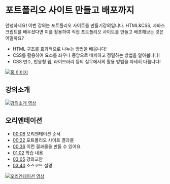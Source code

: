 # 포트폴리오 사이트 만들고 배포까지

안녕하세요! 이번 강의는 포트폴리오 사이트를 만들기강의입니다. HTML&CSS, 자바스크립트를 배우셨다면 이를 활용하여 직접 포트폴리오 사이트를 만들고 배포해보는 것은 어떨까요?

- HTML 구조를 효과적으로 나누는 방법을 배웁니다!
- CSS를 활용하여 요소를 좌우나 중앙으로 배치하고 정렬하는 방법을 알아봅니다!
- CSS 변수, 반응형 웹, 라이브러리 등의 실무에서의 활용 방법을 자세히 다룹니다!

[![홈 이미지](https://cdn.inflearn.com/public/files/courses/333687/builder/f6a6f270-e1a3-4545-8557-513eeb053faa/%E1%84%89%E1%85%B3%E1%84%8F%E1%85%B3%E1%84%85%E1%85%B5%E1%86%AB%E1%84%89%E1%85%A3%E1%86%BA%202024-04-29%20%E1%84%8B%E1%85%A9%E1%84%8C%E1%85%A5%E1%86%AB%209.55.32.png?w=960)](https://gymcoding.github.io/)

## 강의소개

[![강의소개 영상 ](https://i.imgur.com/QFDhuDT.png)](https://youtu.be/voRctDSCe00)

## 오리엔테이션

- [00:06](https://www.youtube.com/watch?v=E4Oe7a9TrbE&t=6s) 오리엔테이션 순서
- [00:22](https://www.youtube.com/watch?v=E4Oe7a9TrbE&t=22s) 포트폴리오 사이트 결과물
- [00:36](https://www.youtube.com/watch?v=E4Oe7a9TrbE&t=36s) 이런 결과물을 만들 수 있어요
- [01:02](https://www.youtube.com/watch?v=E4Oe7a9TrbE&t=62s) 학습 내용
- [03:05](https://www.youtube.com/watch?v=E4Oe7a9TrbE&t=185s) 강의교안
- [03:40](https://www.youtube.com/watch?v=E4Oe7a9TrbE&t=220s) 소스코드 설명

[![오리엔테이션 영상 ](https://i.imgur.com/6t3repP.png)](https://youtu.be/E4Oe7a9TrbE)
